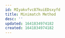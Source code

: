 ```yaml
---
id: MIyakvfvc87kuiEDsxyfd
title: Minimatch Method
desc: ''
updated: 1641834974182
created: 1641834974182
---
```



